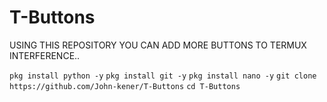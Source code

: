 # T-Buttons

USING THIS REPOSITORY YOU CAN ADD MORE BUTTONS TO TERMUX INTERFERENCE..

`pkg install python -y`
`pkg install git -y`
`pkg install nano -y`
`git clone https://github.com/John-kener/T-Buttons`
`cd T-Buttons`
